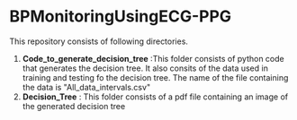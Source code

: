 # BPMonitoringUsingECG-PPG
This repository consists of following directories.
1. **Code_to_generate_decision_tree** :This folder consists of python code that generates the decision tree. It also consits of the data used in training and testing fo the decision tree. The name of the file containing the data is "All_data_intervals.csv"
2. **Decision_Tree** : This folder consists of a pdf file containing an image of the generated decision tree 
